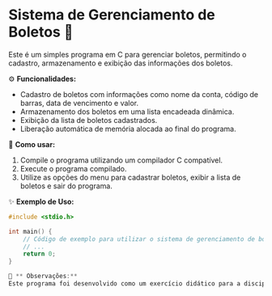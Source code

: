 # Sistema de Gerenciamento de Boletos 💸

Este é um simples programa em C para gerenciar boletos, permitindo o cadastro, armazenamento e exibição das informações dos boletos.

⚙️ **Funcionalidades:**

- Cadastro de boletos com informações como nome da conta, código de barras, data de vencimento e valor.
- Armazenamento dos boletos em uma lista encadeada dinâmica.
- Exibição da lista de boletos cadastrados.
- Liberação automática de memória alocada ao final do programa.

🚀 **Como usar:**

1. Compile o programa utilizando um compilador C compatível.
2. Execute o programa compilado.
3. Utilize as opções do menu para cadastrar boletos, exibir a lista de boletos e sair do programa.

✨ **Exemplo de Uso:**

```c
#include <stdio.h>

int main() {
    // Código de exemplo para utilizar o sistema de gerenciamento de boletos
    // ...
    return 0;
}

📝 ** Observações:**
Este programa foi desenvolvido como um exercício didático para a disciplina de estrutura de dados e pode ser expandido com mais funcionalidades, como edição e exclusão de boletos, ou até mesmo persistência de dados em arquivos.
